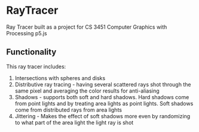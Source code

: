 # RayTracer
Ray Tracer built as a project for CS 3451 Computer Graphics with Processing p5.js

## Functionality
This ray tracer includes:

1) Intersections with spheres and disks
2) Distributive ray tracing - having several scattered rays shot through the same pixel and averaging the color results for anti-aliasing
3) Shadows - supports both soft and hard shadows. Hard shadows come from point lights and by treating area lights as point lights. Soft shadows come from distributed rays from area lights
4) Jittering - Makes the effect of soft shadows more even by randomizing to what part of the area light the light ray is shot
